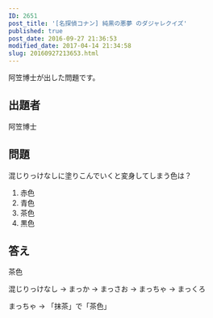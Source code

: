 ```yaml
---
ID: 2651
post_title: '[名探偵コナン] 純黒の悪夢 のダジャレクイズ'
published: true
post_date: 2016-09-27 21:36:53
modified_date: 2017-04-14 21:34:58
slug: 20160927213653.html
---
```

阿笠博士が出した問題です。
<!--more-->

## 出題者
阿笠博士

## 問題
混じりっけなしに塗りこんでいくと変身してしまう色は？

1. 赤色
2. 青色
3. 茶色
4. 黒色

## 答え
茶色

混じりっけなし
→ まっか
→ まっさお
→ まっちゃ
→ まっくろ

まっちゃ → 「抹茶」で「茶色」